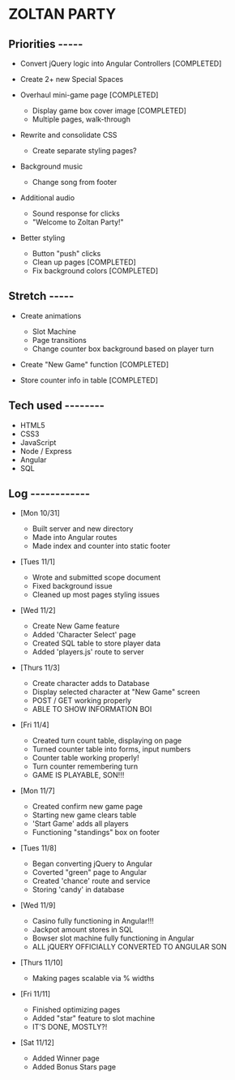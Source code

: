 # ZOLTAN PARTY

## Priorities -----

- Convert jQuery logic into Angular Controllers [COMPLETED]

- Create 2+ new Special Spaces

- Overhaul mini-game page [COMPLETED]
  - Display game box cover image [COMPLETED]
  - Multiple pages, walk-through

- Rewrite and consolidate CSS
  - Create separate styling pages?

- Background music
  - Change song from footer

- Additional audio
  - Sound response for clicks
  - "Welcome to Zoltan Party!"

- Better styling
  - Button "push" clicks
  - Clean up pages [COMPLETED]
  - Fix background colors [COMPLETED]

## Stretch -----
- Create animations
  - Slot Machine
  - Page transitions
  - Change counter box background based on player turn

- Create "New Game" function [COMPLETED]

- Store counter info in table [COMPLETED]


## Tech used --------
- HTML5
- CSS3
- JavaScript
- Node / Express
- Angular
- SQL


## Log ------------
- [Mon 10/31]
  - Built server and new directory
  - Made into Angular routes
  - Made index and counter into static footer

- [Tues 11/1]
  - Wrote and submitted scope document
  - Fixed background issue
  - Cleaned up most pages styling issues

- [Wed 11/2]
  - Create New Game feature
  - Added 'Character Select' page
  - Created SQL table to store player data
  - Added 'players.js' route to server

- [Thurs 11/3]
  - Create character adds to Database
  - Display selected character at "New Game" screen
  - POST / GET working properly
  - ABLE TO SHOW INFORMATION BOI

- [Fri 11/4]
  - Created turn count table, displaying on page
  - Turned counter table into forms, input numbers
  - Counter table working properly!
  - Turn counter remembering turn
  - GAME IS PLAYABLE, SON!!!

- [Mon 11/7]
  - Created confirm new game page
  - Starting new game clears table
  - 'Start Game' adds all players
  - Functioning "standings" box on footer

- [Tues 11/8]
  - Began converting jQuery to Angular
  - Coverted "green" page to Angular
  - Created 'chance' route and service
  - Storing 'candy' in database

- [Wed 11/9]
  - Casino fully functioning in Angular!!!
  - Jackpot amount stores in SQL
  - Bowser slot machine fully functioning in Angular
  - ALL jQUERY OFFICIALLY CONVERTED TO ANGULAR SON

- [Thurs 11/10]
  - Making pages scalable via % widths

- [Fri 11/11]
  - Finished optimizing pages
  - Added "star" feature to slot machine
  - IT'S DONE, MOSTLY?!

- [Sat 11/12]
  - Added Winner page
  - Added Bonus Stars page
